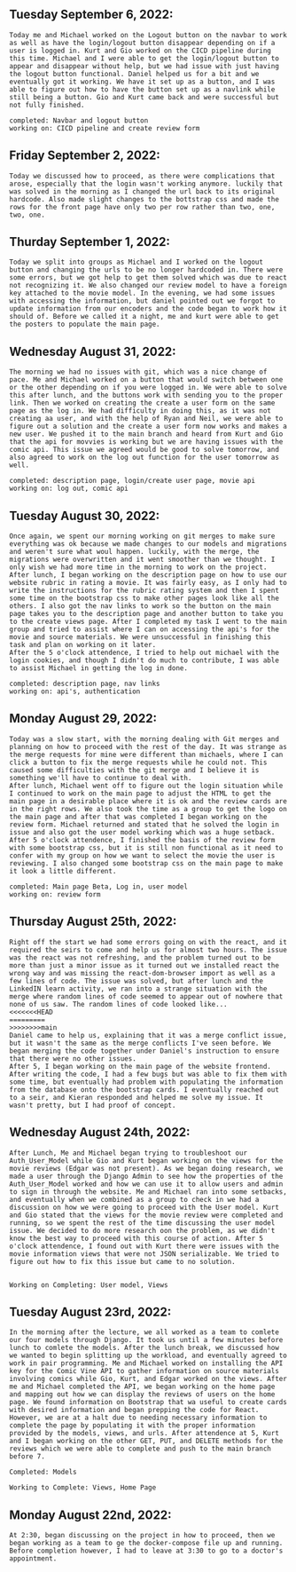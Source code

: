 ## Tuesday September 6, 2022:
    Today me and Michael worked on the Logout button on the navbar to work as well as have the login/logout button disappear depending on if a user is logged in. Kurt and Gio worked on the CICD pipeline during this time. Michael and I were able to get the login/logout button to appear and disappear without help, but we had issue with just having the logout button functional. Daniel helped us for a bit and we eventually got it working. We have it set up as a button, and I was able to figure out how to have the button set up as a navlink while still being a button. Gio and Kurt came back and were successful but not fully finished.

    completed: Navbar and logout button
    working on: CICD pipeline and create review form

## Friday September 2, 2022:
    Today we discussed how to proceed, as there were complications that arose, especially that the login wasn't working anymore. luckily that was solved in the morning as I changed the url back to its original hardcode. Also made slight changes to the bottstrap css and made the rows for the front page have only two per row rather than two, one, two, one.

## Thurday September 1, 2022:
    Today we split into groups as Michael and I worked on the logout button and changing the urls to be no longer hardcoded in. There were some errors, but we got help to get them solved which was due to react not recognizing it. We also changed our review model to have a foreign key attached to the movie model. In the evening, we had some issues with accessing the information, but daniel pointed out we forgot to update information from our encoders and the code began to work how it should of. Before we called it a night, me and kurt were able to get the posters to populate the main page.

## Wednesday August 31, 2022:
    The morning we had no issues with git, which was a nice change of pace. Me and Michael worked on a button that would switch between one or the other depending on if you were logged in. We were able to solve this after lunch, and the buttons work with sending you to the proper link. Then we worked on creating the create a user form on the same page as the log in. We had difficulty in doing this, as it was not creating aa user, and with the help of Ryan and Neil, we were able to figure out a solution and the create a user form now works and makes a new user. We pushed it to the main branch and heard from Kurt and Gio that the api for movvies is working but we are having issues with the comic api. This issue we agreed would be good to solve tomorrow, and also agreed to work on the log out function for the user tomorrow as well.

    completed: description page, login/create user page, movie api
    working on: log out, comic api

## Tuesday August 30, 2022:
    Once again, we spent our morning working on git merges to make sure everything was ok because we made changes to our models and migrations and weren't sure what woul happen. luckily, with the merge, the migrations were overwritten and it went smoother than we thought. I only wish we had more time in the morning to work on the project.
    After lunch, I began working on the description page on how to use our website rubric in rating a movie. It was fairly easy, as I only had to write the instructions for the rubric rating system and then I spent some time on the bootstrap css to make other pages look like all the others. I also got the nav links to work so the button on the main page takes you to the description page and another button to take you to the create views page. After I completed my task I went to the main group and tried to assist where I can on accessing the api's for the movie and source materials. We were unsuccessful in finishing this task and plan on working on it later.
    After the 5 o'clock attendence, I tried to help out michael with the login cookies, and though I didn't do much to contribute, I was able to assist Michael in getting the log in done.

    completed: description page, nav links
    working on: api's, authentication

## Monday August 29, 2022:
    Today was a slow start, with the morning dealing with Git merges and planning on how to proceed with the rest of the day. It was strange as the merge requests for mine were different than michaels, where I can click a button to fix the merge requests while he could not. This caused some difficulties with the git merge and I believe it is something we'll have to continue to deal with. 
    After lunch, Michael went off to figure out the login situation while I continued to work on the main page to adjust the HTML to get the main page in a desirable place where it is ok and the review cards are in the right rows. We also took the time as a group to get the logo on the main page and after that was completed I began working on the review form. Michael returned and stated that he solved the login in issue and also got the user model working which was a huge setback. 
    After 5 o'clock attendence, I finished the basis of the review form with some bootstrap css, but it is still non functional as it need to confer with my group on how we want to select the movie the user is reviewing. I also changed some bootstrap css on the main page to make it look a little different. 

    completed: Main page Beta, Log in, user model
    working on: review form

## Thursday August 25th, 2022:
    Right off the start we had some errors going on with the react, and it required the seirs to come and help us for almost two hours. The issue was the react was not refreshing, and the problem turned out to be more than just a minor issue as it turned out we installed react the wrong way and was missing the react-dom-browser import as well as a few lines of code. The issue was solved, but after lunch and the LinkedIN learn activity, we ran into a strange situation with the merge where random lines of code seemed to appear out of nowhere that none of us saw. The random lines of code looked like...
    <<<<<<<HEAD
    =========
    >>>>>>>>main
    Daniel came to help us, explaining that it was a merge conflict issue, but it wasn't the same as the merge conflicts I've seen before. We began merging the code together under Daniel's instruction to ensure that there were no other issues.
    After 5, I began working on the main page of the website frontend. After writing the code, I had a few bugs but was able to fix them with some time, but eventually had problem with populating the information from the database onto the bootstrap cards. I eventually reached out to a seir, and Kieran responded and helped me solve my issue. It wasn't pretty, but I had proof of concept.

## Wednesday August 24th, 2022:
    After Lunch, Me and Michael began trying to troubleshoot our Auth_User_Model while Gio and Kurt began working on the views for the movie reviews (Edgar was not present). As we began doing research, we made a user through the Django Admin to see how the properties of the Auth_User_Model worked and how we can use it to allow users and admin to sign in through the website. Me and Michael ran into some setbacks, and eventually when we combined as a group to check in we had a discussion on how we were going to proceed with the User model. Kurt and Gio stated that the views for the movie review were completed and running, so we spent the rest of the time discussing the user model issue. We decided to do more research oon the problem, as we didn't know the best way to proceed with this course of action. After 5 o'clock attendence, I found out with Kurt there were issues with the movie information views that were not JSON serializable. We tried to figure out how to fix this issue but came to no solution.


    Working on Completing: User model, Views

## Tuesday August 23rd, 2022:
    In the morning after the lecture, we all worked as a team to comlete our four models through Django. It took us until a few minutes before lunch to comlete the models. After the lunch break, we discussed how we wanted to begin splitting up the workload, and eventually agreed to work in pair programming. Me and Michael worked on installing the API key for the Comic Vine API to gather information on source materials involving comics while Gio, Kurt, and Edgar worked on the views. After me and Michael completed the API, we began working on the home page and mapping out how we can display the reviews of users on the home page. We found information on Bootstrap that wa useful to create cards with desired information and began prepping the code for React. However, we are at a halt due to needing necessary information to complete the page by populating it with the proper information provided by the models, views, and urls. After attendence at 5, Kurt and I began working on the other GET, PUT, and DELETE methods for the reviews which we were able to complete and push to the main branch before 7.

    Completed: Models

    Working to Complete: Views, Home Page

## Monday August 22nd, 2022:
    At 2:30, began discussing on the project in how to proceed, then we began working as a team to ge the docker-compose file up and running. Before completion however, I had to leave at 3:30 to go to a doctor's appointment.